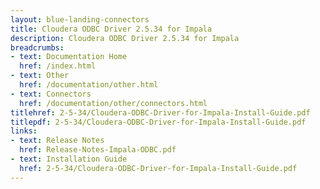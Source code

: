 ```yaml
---
layout: blue-landing-connectors
title: Cloudera ODBC Driver 2.5.34 for Impala
description: Cloudera ODBC Driver 2.5.34 for Impala
breadcrumbs:
- text: Documentation Home
  href: /index.html
- text: Other
  href: /documentation/other.html
- text: Connectors
  href: /documentation/other/connectors.html
titlehref: 2-5-34/Cloudera-ODBC-Driver-for-Impala-Install-Guide.pdf
titlepdf: 2-5-34/Cloudera-ODBC-Driver-for-Impala-Install-Guide.pdf
links:
- text: Release Notes
  href: Release-Notes-Impala-ODBC.pdf
- text: Installation Guide
  href: 2-5-34/Cloudera-ODBC-Driver-for-Impala-Install-Guide.pdf
---
```

